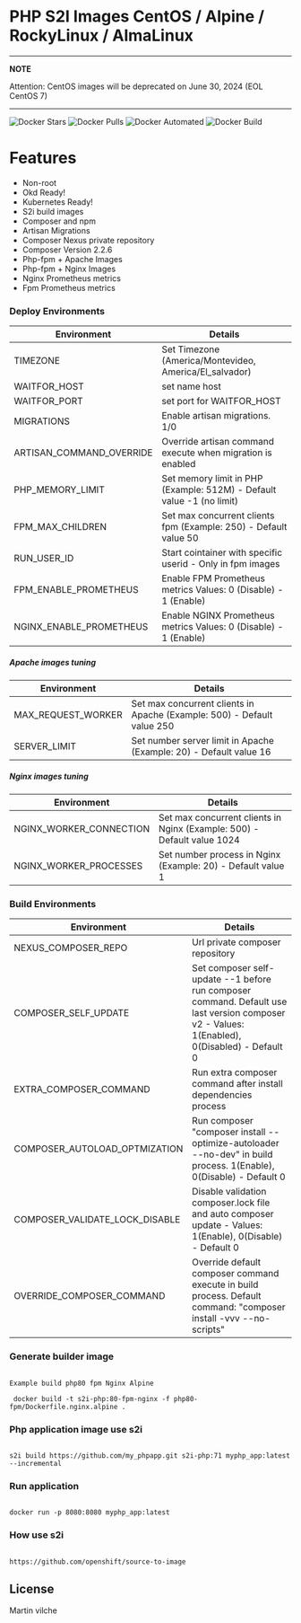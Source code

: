 # PHP S2I Images CentOS  / Alpine / RockyLinux / AlmaLinux

---
**NOTE**

Attention: CentOS images will be deprecated on June 30, 2024 (EOL CentOS 7)

---

![Docker Stars](https://img.shields.io/docker/stars/mvilche/php-s2i.svg)
![Docker Pulls](https://img.shields.io/docker/pulls/mvilche/php-s2i.svg)
![Docker Automated](https://img.shields.io/docker/cloud/automated/mvilche/php-s2i)
![Docker Build](https://img.shields.io/docker/cloud/build/mvilche/php-s2i)


# Features

- Non-root
- Okd Ready!
- Kubernetes Ready!
- S2i build images
- Composer and npm
- Artisan Migrations
- Composer Nexus private repository
- Composer Version 2.2.6
- Php-fpm + Apache Images
- Php-fpm + Nginx Images
- Nginx Prometheus metrics
- Fpm Prometheus metrics


### Deploy Environments



| Environment | Details |
| ------ | ------ |
| TIMEZONE | Set Timezone (America/Montevideo, America/El_salvador) |
| WAITFOR_HOST | set name host |
| WAITFOR_PORT | set port for WAITFOR_HOST |
| MIGRATIONS | Enable artisan migrations. 1/0 |
| ARTISAN_COMMAND_OVERRIDE | Override artisan command execute when migration is enabled |
| PHP_MEMORY_LIMIT | Set memory limit in PHP (Example: 512M) - Default value -1 (no limit) |
| FPM_MAX_CHILDREN | Set max concurrent clients fpm (Example: 250) - Default value 50 |
| RUN_USER_ID | Start cointainer with specific userid - Only in fpm images |
| FPM_ENABLE_PROMETHEUS | Enable FPM Prometheus metrics  Values: 0 (Disable) - 1 (Enable) |
| NGINX_ENABLE_PROMETHEUS | Enable NGINX Prometheus metrics  Values: 0 (Disable) - 1 (Enable) |


##### Apache images tuning
| Environment | Details |
| ------ | ------ |
| MAX_REQUEST_WORKER | Set max concurrent clients in Apache (Example: 500) - Default value 250 |
| SERVER_LIMIT | Set number server limit in Apache (Example: 20) - Default value 16 |

##### Nginx images tuning
| Environment | Details |
| ------ | ------ |
| NGINX_WORKER_CONNECTION | Set max concurrent clients in Nginx (Example: 500) - Default value 1024  |
| NGINX_WORKER_PROCESSES | Set number process in Nginx (Example: 20) - Default value 1  |


### Build Environments 

| Environment | Details |
| ------ | ------ |
| NEXUS_COMPOSER_REPO | Url private composer repository |
| COMPOSER_SELF_UPDATE | Set composer self-update --1 before run composer command. Default use last version composer v2 - Values: 1(Enabled), 0(Disabled) - Default 0 |
| EXTRA_COMPOSER_COMMAND | Run extra composer command after install dependencies process |
| COMPOSER_AUTOLOAD_OPTMIZATION | Run composer "composer install --optimize-autoloader --no-dev" in build process. 1(Enable), 0(Disable) - Default 0 |
| COMPOSER_VALIDATE_LOCK_DISABLE | Disable validation composer.lock file and auto composer update - Values: 1(Enable), 0(Disable) - Default 0 |
| OVERRIDE_COMPOSER_COMMAND | Override default composer command execute in build process. Default command: "composer install -vvv --no-scripts" |



### Generate builder image

```console

Example build php80 fpm Nginx Alpine

 docker build -t s2i-php:80-fpm-nginx -f php80-fpm/Dockerfile.nginx.alpine .

```

### Php application image use s2i

```console

s2i build https://github.com/my_phpapp.git s2i-php:71 myphp_app:latest --incremental

```


### Run application

```console

docker run -p 8080:8080 myphp_app:latest

```


### How use s2i

```console

https://github.com/openshift/source-to-image

```

License
----

Martin vilche
